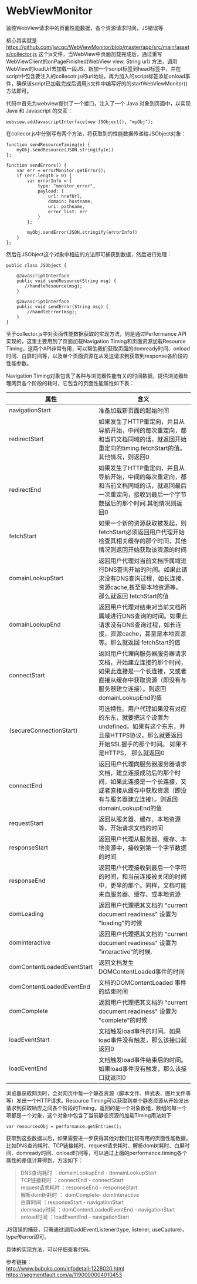 # WebViewMonitor
监控WebView请求中的页面性能数据，各个资源请求时间，JS错误等

核心其实就是 https://github.com/jwcqc/WebViewMonitor/blob/master/app/src/main/assets/collector.js 这个js文件，当WebView中页面加载完成后，通过重写WebViewClient的onPageFinished(WebView view, String url) 方法，调用WebView的loadUrl去加载一段JS，新加一个script标签到head标签中，并在script中包含要注入的collecotr.js的url地址，再为加入的script标签添加onload事件，确保该script已加载完成后调用js文件中编写好的的startWebViewMonitor()方法即可。

代码中首先为webview提供了一个接口，注入了一个 Java 对象到页面中，以实现 Java 和 Javascript 的交互：
```
webview.addJavascriptInterface(new JSObject(), "myObj");
```

在collecor.js中分别写有两个方法，将获取到的性能数据传递给JSObject对象：
```
function sendResourceTiming(e) {
	myObj.sendResource(JSON.stringify(e))
};

function sendErrors() {
	var err = errorMonitor.getError();
	if (err.length > 0) {
		var errorInfo = {
	        type: "monitor_error",
            payload: {
	            url: hrefUrl,
	            domain: hostname,
	            uri: pathname,
	            error_list: err
            }
        };

        myObj.sendError(JSON.stringify(errorInfo))
    }
};
```

然后在JSObject这个对象中相应的方法即可捕获到数据，然后进行处理：
```
public class JSObject {

    @JavascriptInterface
    public void sendResource(String msg) {
       //handleResource(msg);
    }

    @JavascriptInterface
    public void sendError(String msg) {
        //handleError(msg);
    }
}
```

至于collector.js中对页面性能数据获取的实现方法，则是通过Performance API实现的，这里主要用到了页面加载Navigation Timing和页面资源加载Resource Timing，这两个API非常有用，可以帮助我们获取页面的domready时间、onload时间、白屏时间等，以及单个页面资源在从发送请求到获取到response各阶段的性能参数。

Navigation Timing对象包含了各种与浏览器性能有关的时间数据，提供浏览器处理网页各个阶段的耗时，它包含的页面性能属性如下表：

属性 | 含义
---|---
navigationStart | 准备加载新页面的起始时间
redirectStart | 如果发生了HTTP重定向，并且从导航开始，中间的每次重定向，都和当前文档同域的话，就返回开始重定向的timing.fetchStart的值。其他情况，则返回0
redirectEnd   | 如果发生了HTTP重定向，并且从导航开始，中间的每次重定向，都和当前文档同域的话，就返回最后一次重定向，接收到最后一个字节数据后的那个时间.其他情况则返回0
fetchStart | 如果一个新的资源获取被发起，则 fetchStart必须返回用户代理开始检查其相关缓存的那个时间，其他情况则返回开始获取该资源的时间
domainLookupStart | 返回用户代理对当前文档所属域进行DNS查询开始的时间。如果此请求没有DNS查询过程，如长连接，资源cache,甚至是本地资源等。 那么就返回 fetchStart的值
domainLookupEnd | 返回用户代理对结束对当前文档所属域进行DNS查询的时间。如果此请求没有DNS查询过程，如长连接，资源cache，甚至是本地资源等。那么就返回 fetchStart的值
connectStart | 返回用户代理向服务器服务器请求文档，开始建立连接的那个时间，如果此连接是一个长连接，又或者直接从缓存中获取资源（即没有与服务器建立连接）。则返回domainLookupEnd的值
(secureConnectionStart) | 可选特性。用户代理如果没有对应的东东，就要把这个设置为undefined。如果有这个东东，并且是HTTPS协议，那么就要返回开始SSL握手的那个时间。 如果不是HTTPS， 那么就返回0
connectEnd | 返回用户代理向服务器服务器请求文档，建立连接成功后的那个时间，如果此连接是一个长连接，又或者直接从缓存中获取资源（即没有与服务器建立连接）。则返回domainLookupEnd的值
requestStart | 返回从服务器、缓存、本地资源等，开始请求文档的时间
responseStart | 返回用户代理从服务器、缓存、本地资源中，接收到第一个字节数据的时间
responseEnd | 返回用户代理接收到最后一个字符的时间，和当前连接被关闭的时间中，更早的那个。同样，文档可能来自服务器、缓存、或本地资源
domLoading | 返回用户代理把其文档的 "current document readiness" 设置为 "loading"的时候
domInteractive | 返回用户代理把其文档的 "current document readiness" 设置为 "interactive"的时候.
domContentLoadedEventStart | 返回文档发生 DOMContentLoaded事件的时间
domContentLoadedEventEnd | 文档的DOMContentLoaded 事件的结束时间
domComplete | 返回用户代理把其文档的 "current document readiness" 设置为 "complete"的时候
loadEventStart | 文档触发load事件的时间。如果load事件没有触发，那么该接口就返回0
loadEventEnd | 文档触发load事件结束后的时间。如果load事件没有触发，那么该接口就返回0

浏览器获取网页时，会对网页中每一个静态资源（脚本文件、样式表、图片文件等等）发出一个HTTP请求。Resource Timing可以获取到单个静态资源从开始发出请求到获取响应之间各个阶段的Timing，返回的是一个对象数组，数组的每一个项都是一个对象，这个对象中包含了当前静态资源的加载Timing用法如下:
```
var resourcesObj = performance.getEntries();
```

获取到这些数据以后，如果需要进一步获得其他对我们比较有用的页面性能数据，比如DNS查询耗时、TCP链接耗时、request请求耗时、解析dom树耗时、白屏时间、domready时间、onload时间等，可以通过上面的performance.timing各个属性的差值计算得到，方法如下：

> DNS查询耗时 ：domainLookupEnd - domainLookupStart  
TCP链接耗时 ：connectEnd - connectStart  
request请求耗时 ：responseEnd - responseStart  
解析dom树耗时 ： domComplete- domInteractive  
白屏时间 ：responseStart - navigationStart  
domready时间 ：domContentLoadedEventEnd - navigationStart  
onload时间 ：loadEventEnd - navigationStart  


JS错误的捕获，只需通过调用addEventListener(type, listener, useCapture)，type传error即可。

具体的实现方法，可以仔细查看代码。

参考链接：  
http://www.bubuko.com/infodetail-1228020.html  
https://segmentfault.com/a/1190000004010453  

